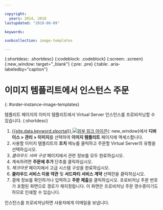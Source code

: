 ```yaml
---

copyright:
  years: 2014, 2018
lastupdated: "2018-08-09"

keywords:

sunbcollection: image-templates

---
```


{:shortdesc: .shortdesc}
{:codeblock: .codeblock}
{:screen: .screen}
{:new_window: target="_blank"}
{:pre: .pre}
{:table: .aria-labeledby="caption"}


# 이미지 템플리트에서 인스턴스 주문
{: #order-instance-image-templates}

템플리트 페이지의 이미지 템플리트에서 Virtual Server 인스턴스를 프로비저닝할 수 있습니다.
{:shortdesc}

1. [{{site.data.keyword.slportal}} ![외부 링크 아이콘](../../icons/launch-glyph.svg "외부 링크 아이콘")](https://control.softlayer.com/){: new_window}에서 **디바이스 > 관리 > 이미지**를 선택하여 **이미지 템플리트** 페이지에 액세스합니다.
2. 사용할 이미지 템플리트의 **조치** 메뉴를 클릭하고 주문할 Virtual Server의 유형을 선택하십시오.
3. _클라우드 서버 구성_ 페이지에서 관련 정보를 모두 완료하십시오.
4. 계속하려면 **주문에 추가** 단추를 클릭하십시오.
5. _체크아웃_ 페이지에서 고급 시스템 구성을 완료하십시오.
6. **클라우드 서비스 이용 약관** 및 **서드파티 서비스 계약** 선택란을 클릭하십시오.
7. 결제 정보를 확인하거나 입력하고 **주문 제출**을 클릭하십시오. 프로비저닝 주문 번호가 포함된 화면으로 경로가 재지정됩니다. 이 화면은 프로비저닝 주문 영수증이기도 하므로 인쇄할 수 있습니다.

인스턴스를 프로비저닝하면 사용자에게 이메일을 보냅니다.
